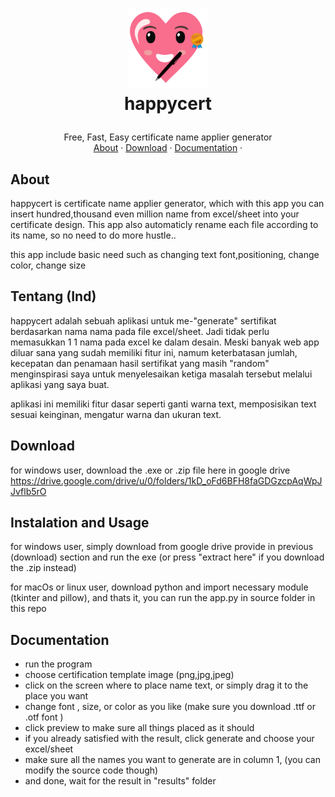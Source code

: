 <h1>
<p align="center">
  <img src="https://github.com/risal098/happycert/blob/main/source/android-chrome-192x192.png" alt="Logo" width="128">
  <br>happycert
</h1>
 <p align="center">
    Free, Fast, Easy certificate name applier generator
    <br />
    <a href="#about">About</a>
    ·
    <a href="https://drive.google.com/drive/u/0/folders/1kD_oFd6BFH8faGDGzcpAqWpJJvflb5rO">Download</a>
    ·
    <a href=#>Documentation</a>
    ·
    
  </p>
</p>

## About
happycert is certificate name applier generator, which with this app you can insert hundred,thousand even million name from excel/sheet into your certificate design. This app also automaticly rename each file according to its name, so no need to do more hustle..

this app include basic need such as changing text font,positioning, change color, change size


## Tentang (Ind)
happycert adalah sebuah aplikasi untuk me-"generate" sertifikat berdasarkan nama nama pada file excel/sheet. Jadi tidak perlu memasukkan 1 1 nama pada excel ke dalam desain. Meski banyak web app diluar sana yang sudah memiliki fitur ini, namum keterbatasan jumlah, kecepatan dan penamaan hasil sertifikat yang masih "random" menginspirasi saya untuk menyelesaikan ketiga masalah tersebut melalui aplikasi yang saya buat.

aplikasi ini memiliki fitur dasar seperti ganti warna text, memposisikan text sesuai keinginan, mengatur warna dan ukuran text.


## Download
for windows user, download the .exe or .zip file here in google drive
https://drive.google.com/drive/u/0/folders/1kD_oFd6BFH8faGDGzcpAqWpJJvflb5rO


## Instalation and Usage
for windows user, simply download from google drive provide in previous (download) section and run the exe (or press "extract here" if you download the .zip instead)

for macOs or linux user, download python and import necessary module (tkinter and pillow), and thats it, you can run the app.py in source folder in this repo

## Documentation
- run the program
- choose certification template image (png,jpg,jpeg)
- click on the screen where to place name text, or simply drag it to the place you want
- change font , size, or color as you like (make sure you download .ttf or .otf font )
- click preview to make sure all things placed as it should
- if you already satisfied with the result, click generate and choose your excel/sheet
- make sure all the names you want to generate are in column 1, (you can modify the source code though)
- and done, wait for the result in "results" folder

